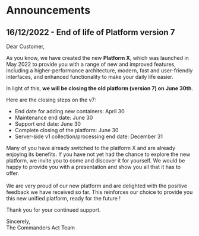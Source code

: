 # Announcements

## 16/12/2022 - End of life of Platform version 7

Dear Customer,

As you know, we have created the new **Platform X**, which was launched in May 2022 to provide you with a range of new and improved features, including a higher-performance architecture, modern, fast and user-friendly interfaces, and enhanced functionality to make your daily life easier.&#x20;

In light of this, **we will be closing the old platform (version 7) on June 30th**.

Here are the closing steps on the v7:

* End date for adding new containers: April 30
* Maintenance end date: June 30&#x20;
* Support end date: June 30&#x20;
* Complete closing of the platform: June 30&#x20;
* Server-side v1 collection/processing end date: December 31

Many of you have already switched to the platform X and are already enjoying its benefits. If you have not yet had the chance to explore the new platform, we invite you to come and discover it for yourself. We would be happy to provide you with a presentation and show you all that it has to offer.\
\
We are very proud of our new platform and are delighted with the positive feedback we have received so far. This reinforces our choice to provide you this new unified platform, ready for the future !

Thank you for your continued support.

Sincerely,\
The Commanders Act Team
